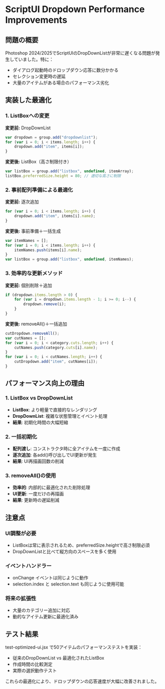 # ScriptUI Dropdown Performance Improvements

## 問題の概要
Photoshop 2024/2025でScriptUIのDropDownListが非常に遅くなる問題が発生していました。特に：
- ダイアログ起動時のドロップダウン応答に数分かかる
- セレクション変更時の遅延
- 大量のアイテムがある場合のパフォーマンス劣化

## 実装した最適化

### 1. ListBoxへの変更
**変更前:** DropDownList
```javascript
var dropdown = group.add("dropdownlist");
for (var i = 0; i < items.length; i++) {
    dropdown.add("item", items[i]);
}
```

**変更後:** ListBox（高さ制限付き）
```javascript
var listBox = group.add("listbox", undefined, itemArray);
listBox.preferredSize.height = 80; // 適切な高さに制限
```

### 2. 事前配列準備による最適化
**変更前:** 逐次追加
```javascript
for (var i = 0; i < items.length; i++) {
    dropdown.add("item", items[i].name);
}
```

**変更後:** 事前準備＋一括生成
```javascript
var itemNames = [];
for (var i = 0; i < items.length; i++) {
    itemNames.push(items[i].name);
}
var listBox = group.add("listbox", undefined, itemNames);
```

### 3. 効率的な更新メソッド
**変更前:** 個別削除＋追加
```javascript
if (dropdown.items.length > 0) {
    for (var i = dropdown.items.length - 1; i >= 0; i--) {
        dropdown.remove(i);
    }
}
```

**変更後:** removeAll()＋一括追加
```javascript
cutDropdown.removeAll();
var cutNames = [];
for (var i = 0; i < category.cuts.length; i++) {
    cutNames.push(category.cuts[i].name);
}
for (var i = 0; i < cutNames.length; i++) {
    cutDropdown.add("item", cutNames[i]);
}
```

## パフォーマンス向上の理由

### 1. ListBox vs DropDownList
- **ListBox**: より軽量で直接的なレンダリング
- **DropDownList**: 複雑な状態管理とイベント処理
- **結果**: 初期化時間の大幅短縮

### 2. 一括初期化
- **配列渡し**: コンストラクタ時に全アイテムを一度に作成
- **逐次追加**: 各add()呼び出しでUI更新が発生
- **結果**: UI再描画回数の削減

### 3. removeAll()の使用
- **効率的**: 内部的に最適化された削除処理
- **UI更新**: 一度だけの再描画
- **結果**: 更新時の遅延削減

## 注意点

### UI調整が必要
- ListBoxは常に表示されるため、preferredSize.heightで高さ制限必須
- DropDownListと比べて縦方向のスペースを多く使用

### イベントハンドラー
- onChange イベントは同じように動作
- selection.index と selection.text も同じように使用可能

### 将来の拡張性
- 大量のカテゴリー追加に対応
- 動的なアイテム更新に最適化済み

## テスト結果
test-optimized-ui.jsx で50アイテムのパフォーマンステストを実装：
- 従来のDropDownList vs 最適化されたListBox
- 作成時間の比較測定
- 実際の選択動作テスト

これらの最適化により、ドロップダウンの応答速度が大幅に改善されました。